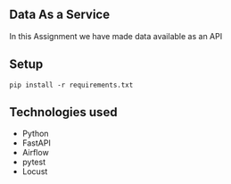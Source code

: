 ## Data As a Service
In this Assignment we have made data available as an API

## Setup
`pip install -r requirements.txt`

## Technologies used
* Python
* FastAPI
* Airflow
* pytest
* Locust

